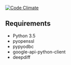 [![Code Climate](https://codeclimate.com/github/FacundoGFlores/fusiontablerest/badges/gpa.svg)](https://codeclimate.com/github/FacundoGFlores/fusiontablerest)

## Requirements

- Python 3.5
- pyopenssl
- pypyodbc
- google-api-python-client
- deepdiff
